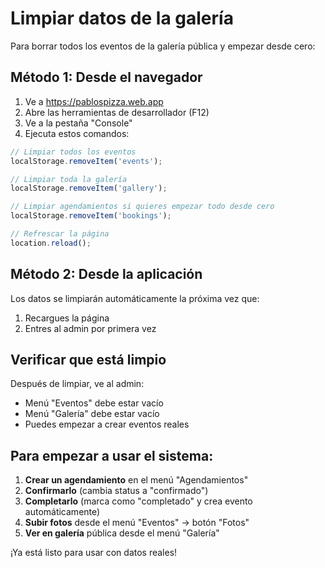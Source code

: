 # Limpiar datos de la galería

Para borrar todos los eventos de la galería pública y empezar desde cero:

## Método 1: Desde el navegador

1. Ve a https://pablospizza.web.app
2. Abre las herramientas de desarrollador (F12)
3. Ve a la pestaña "Console"
4. Ejecuta estos comandos:

```javascript
// Limpiar todos los eventos
localStorage.removeItem('events');

// Limpiar toda la galería
localStorage.removeItem('gallery');

// Limpiar agendamientos si quieres empezar todo desde cero
localStorage.removeItem('bookings');

// Refrescar la página
location.reload();
```

## Método 2: Desde la aplicación

Los datos se limpiarán automáticamente la próxima vez que:
1. Recargues la página
2. Entres al admin por primera vez

## Verificar que está limpio

Después de limpiar, ve al admin:
- Menú "Eventos" debe estar vacío
- Menú "Galería" debe estar vacío
- Puedes empezar a crear eventos reales

## Para empezar a usar el sistema:

1. **Crear un agendamiento** en el menú "Agendamientos"
2. **Confirmarlo** (cambia status a "confirmado")
3. **Completarlo** (marca como "completado" y crea evento automáticamente)
4. **Subir fotos** desde el menú "Eventos" → botón "Fotos"
5. **Ver en galería** pública desde el menú "Galería"

¡Ya está listo para usar con datos reales!